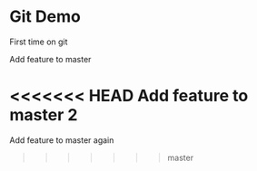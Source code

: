 # Git Demo

First time on git

Add feature to master

<<<<<<< HEAD
Add feature to master 2
=======

Add feature to master again
>>>>>>> master
